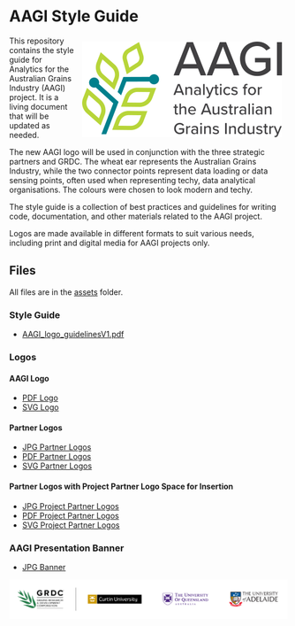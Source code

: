# AAGI Style Guide

<img src="assets/aagi-logo.svg" align="right" style="margin:10px" alt="Analytics for the Australian Grains Industry Logo, a stylised wheat ear that represents the Australian Grains Industry, while the two connector points represent data loading or data sensing points, often used when representing techy, data analytical organisations." />

This repository contains the style guide for Analytics for the Australian Grains Industry (AAGI) project.
It is a living document that will be updated as needed.

The new AAGI logo will be used in conjunction with the three strategic partners and GRDC.
The wheat ear represents the Australian Grains Industry, while the two connector points represent data loading or data sensing points, often used when representing techy, data analytical organisations.
The colours were chosen to look modern and techy.

The style guide is a collection of best practices and guidelines for writing code, documentation, and other materials related to the AAGI project.

Logos are made available in different formats to suit various needs, including print and digital media for AAGI projects only.

## Files

All files are in the [assets](assets) folder.

### Style Guide

- [AAGI_logo_guidelinesV1.pdf](assets/AAGI_logo_guidelinesV1.pdf)

### Logos

#### AAGI Logo

- [PDF Logo](assets/aagi-logo.pdf)
- [SVG Logo](assets/aagi-logo.svg)

#### Partner Logos

- [JPG Partner Logos](assets/Partners.jpg)
- [PDF Partner Logos](assets/Partners.pdf)
- [SVG Partner Logos](assets/Partners.svg)

#### Partner Logos with Project Partner Logo Space for Insertion

- [JPG Project Partner Logos](assets/Project_partner.jpg)
- [PDF Project Partner Logos](assets/Project_partner.pdf)
- [SVG Project Partner Logos](assets/Project_partner.svg)

### AAGI Presentation Banner

- [JPG Banner](assets/AAGI_pres_banner.jpg)

!["AAGI Partner Logos for GRDC, Curtin University, The University of Queensland and University of Adelaide"](assets/Partners.svg)
